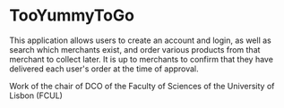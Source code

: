 # TooYummyToGo

This application allows users to create an account and login, as well as search which merchants exist, and order various products from that merchant to collect later. It is up to merchants to confirm that they have delivered each user's order at the time of approval.

Work of the chair of DCO of the Faculty of Sciences of the University of Lisbon (FCUL)

